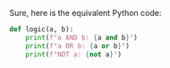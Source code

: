 Sure, here is the equivalent Python code:

```python
def logic(a, b):
    print(f"a AND b: {a and b}")
    print(f"a OR b: {a or b}")
    print(f"NOT a: {not a}")
```
